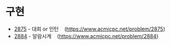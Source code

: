 # 구현
- [2875](2875/) - 대회 or 인턴 &nbsp;&nbsp; (https://www.acmicpc.net/problem/2875)
- [2884](2884/) - 알람시계 &nbsp;&nbsp; (https://www.acmicpc.net/problem/2884)